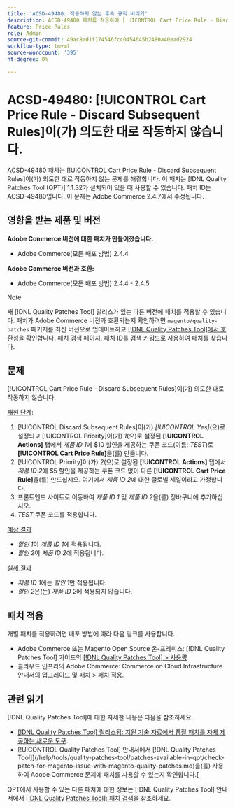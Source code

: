 ```yaml
---
title: 'ACSD-49480: 작동하지 않는 후속 규칙 버리기'
description: ACSD-49480 패치를 적용하여 [!UICONTROL Cart Price Rule - Discard Subsequent Rules]이(가) 의도한 대로 작동하지 않는 Adobe Commerce 문제를 해결합니다.
feature: Price Rules
role: Admin
source-git-commit: 49ac8ad1f174546fcc0454645b2480a40ead2924
workflow-type: tm+mt
source-wordcount: '395'
ht-degree: 0%

---
```


# ACSD-49480: [!UICONTROL Cart Price Rule - Discard Subsequent Rules]이(가) 의도한 대로 작동하지 않습니다.

ACSD-49480 패치는 [!UICONTROL Cart Price Rule - Discard Subsequent Rules]이(가) 의도한 대로 작동하지 않는 문제를 해결합니다. 이 패치는 [!DNL Quality Patches Tool (QPT)] 1.1.32가 설치되어 있을 때 사용할 수 있습니다. 패치 ID는 ACSD-49480입니다. 이 문제는 Adobe Commerce 2.4.7에서 수정됩니다.

## 영향을 받는 제품 및 버전

**Adobe Commerce 버전에 대한 패치가 만들어졌습니다.**

* Adobe Commerce(모든 배포 방법) 2.4.4

**Adobe Commerce 버전과 호환:**

* Adobe Commerce(모든 배포 방법) 2.4.4 - 2.4.5

>[!NOTE]
>
>새 [!DNL Quality Patches Tool] 릴리스가 있는 다른 버전에 패치를 적용할 수 있습니다. 패치가 Adobe Commerce 버전과 호환되는지 확인하려면 `magento/quality-patches` 패키지를 최신 버전으로 업데이트하고 [[!DNL Quality Patches Tool]에서 호환성을 확인합니다. 패치 검색 페이지](https://experienceleague.adobe.com/tools/commerce-quality-patches/index.html). 패치 ID를 검색 키워드로 사용하여 패치를 찾습니다.

## 문제

[!UICONTROL Cart Price Rule - Discard Subsequent Rules]이(가) 의도한 대로 작동하지 않습니다.

<u>재현 단계</u>:

1. [!UICONTROL Discard Subsequent Rules]이(가) *[!UICONTROL Yes]*(으)로 설정되고 [!UICONTROL Priority]이(가) *1*(으)로 설정된 **[!UICONTROL Actions]** 탭에서 *제품 ID 1*&#x200B;에 $10 할인을 제공하는 쿠폰 코드(이름: *TEST*)로 **[!UICONTROL Cart Price Rule]**&#x200B;을(를) 만듭니다.
1. [!UICONTROL Priority]이(가) *2*(으)로 설정된 **[!UICONTROL Actions]** 탭에서 *제품 ID 2*&#x200B;에 $5 할인을 제공하는 쿠폰 코드 없이 다른 **[!UICONTROL Cart Price Rule]**&#x200B;을(를) 만드십시오. 여기에서 *제품 ID 2*&#x200B;에 대한 글로벌 세일이라고 가정합니다.
1. 프론트엔드 사이트로 이동하여 *제품 ID 1* 및 *제품 ID 2*&#x200B;을(를) 장바구니에 추가하십시오.
1. *TEST* 쿠폰 코드를 적용합니다.

<u>예상 결과</u>

* *할인 1*&#x200B;이 *제품 ID 1*&#x200B;에 적용됩니다.
* *할인 2*&#x200B;이 *제품 ID 2*&#x200B;에 적용됩니다.

<u>실제 결과</u>

* *제품 ID 1*&#x200B;에는 *할인 1*&#x200B;만 적용됩니다.
* *할인 2*&#x200B;은(는) *제품 ID 2*&#x200B;에 적용되지 않습니다.

## 패치 적용

개별 패치를 적용하려면 배포 방법에 따라 다음 링크를 사용합니다.

* Adobe Commerce 또는 Magento Open Source 온-프레미스: [!DNL Quality Patches Tool] 가이드의 [[!DNL Quality Patches Tool] > 사용량](https://experienceleague.adobe.com/docs/commerce-operations/tools/quality-patches-tool/usage.html)
* 클라우드 인프라의 Adobe Commerce: Commerce on Cloud Infrastructure 안내서의 [업그레이드 및 패치 > 패치 적용](https://experienceleague.adobe.com/docs/commerce-cloud-service/user-guide/develop/upgrade/apply-patches.html).

## 관련 읽기

[!DNL Quality Patches Tool]에 대한 자세한 내용은 다음을 참조하세요.

* [[!DNL Quality Patches Tool] 릴리스됨: 지원 기술 자료에서 품질 패치를 자체 제공하는 새로운 도구](https://experienceleague.adobe.com/en/docs/commerce-knowledge-base/kb/announcements/commerce-announcements/magento-quality-patches-released-new-tool-to-self-serve-quality-patches).
* [!UICONTROL Quality Patches Tool] 안내서에서  [!DNL Quality Patches Tool]](/help/tools/quality-patches-tool/patches-available-in-qpt/check-patch-for-magento-issue-with-magento-quality-patches.md)을(를) 사용하여 Adobe Commerce 문제에 패치를 사용할 수 있는지 확인합니다.[


QPT에서 사용할 수 있는 다른 패치에 대한 정보는 [!DNL Quality Patches Tool] 안내서에서 [[!DNL Quality Patches Tool]: 패치 검색](https://experienceleague.adobe.com/tools/commerce-quality-patches/index.html)을 참조하세요.

